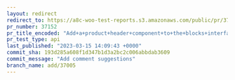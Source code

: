 ```yaml
---
layout: redirect
redirect_to: https://a8c-woo-test-reports.s3.amazonaws.com/public/pr/37152/api/index.html
pr_number: 37152
pr_title_encoded: "Add+a+product+header+component+to+the+blocks+interface"
pr_test_type: api
last_published: "2023-03-15 14:09:43 +0000"
commit_sha: 193d285a608f1d347b1d3a2bc2c006abbdab3609
commit_message: "Add comment suggestions"
branch_name: add/37005
---
```

